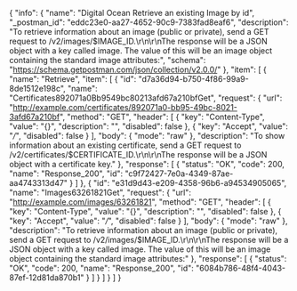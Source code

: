 {
  "info": {
    "name": "Digital Ocean Retrieve an existing Image by id",
    "_postman_id": "eddc23e0-aa27-4652-90c9-7383fad8eaf6",
    "description": "To retrieve information about an image (public or private), send a GET request to /v2/images/$IMAGE_ID.\r\n\r\nThe response will be a JSON object with a key called image. The value of this will be an image object containing the standard image attributes:",
    "schema": "https://schema.getpostman.com/json/collection/v2.0.0/"
  },
  "item": [
    {
      "name": "Retrieve",
      "item": [
        {
          "id": "d7a36d94-b750-4f86-99a9-8de1512e198c",
          "name": "Certificates892071a0Bb9549bc80213afd67a210bfGet",
          "request": {
            "url": "http://example.com/certificates/892071a0-bb95-49bc-8021-3afd67a210bf",
            "method": "GET",
            "header": [
              {
                "key": "Content-Type",
                "value": "{}",
                "description": "",
                "disabled": false
              },
              {
                "key": "Accept",
                "value": "*/*",
                "disabled": false
              }
            ],
            "body": {
              "mode": "raw"
            },
            "description": "To show information about an existing certificate, send a GET request to /v2/certificates/$CERTIFICATE_ID.\r\n\r\nThe response will be a JSON object with a certificate key."
          },
          "response": [
            {
              "status": "OK",
              "code": 200,
              "name": "Response_200",
              "id": "c9f72427-7e0a-4349-87ae-aa4743313d47"
            }
          ]
        },
        {
          "id": "e31d9d43-e209-4358-96b6-a94534905065",
          "name": "Images63261821Get",
          "request": {
            "url": "http://example.com/images/63261821",
            "method": "GET",
            "header": [
              {
                "key": "Content-Type",
                "value": "{}",
                "description": "",
                "disabled": false
              },
              {
                "key": "Accept",
                "value": "*/*",
                "disabled": false
              }
            ],
            "body": {
              "mode": "raw"
            },
            "description": "To retrieve information about an image (public or private), send a GET request to /v2/images/$IMAGE_ID.\r\n\r\nThe response will be a JSON object with a key called image. The value of this will be an image object containing the standard image attributes:"
          },
          "response": [
            {
              "status": "OK",
              "code": 200,
              "name": "Response_200",
              "id": "6084b786-48f4-4043-87ef-12d81da870b1"
            }
          ]
        }
      ]
    }
  ]
}